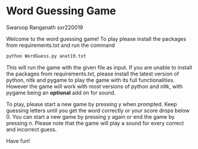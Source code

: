 # Word Guessing Game
Swaroop Ranganath
sxr220019

Welcome to the word guessing game! To play please install the packages from requirements.txt and run the command 
```bash
python WordGuess.py anat19.txt
```
This will run the game with the given file as input. If you are unable to install the packages from requirements.txt, 
please install the latest version of python,  nltk and  pygame to play the game with its full functionalities. However the game will work with
most versions of python and nltk, with pygame being an **optional** add on for sound.

To play, please start a new game by pressing y when prompted. Keep guessing letters until you get the word correctly or your score drops below 0.
You can start a new game by pressing y again or end the game by pressing n. Please note that the game will play a sound for every correct and incorrect guess.

Have fun!